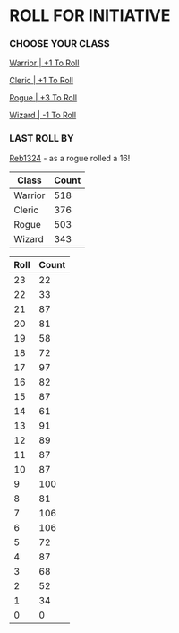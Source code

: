 # ROLL FOR INITIATIVE
### CHOOSE YOUR CLASS

[Warrior | +1 To Roll](https://github.com/benjaminsampica/benjaminsampica/issues/new?title=roll%7Cwarrior&body=Just+click+%27Submit+new+issue%27.)

[Cleric | +1 To Roll](https://github.com/benjaminsampica/benjaminsampica/issues/new?title=roll%7Ccleric&body=Just+click+%27Submit+new+issue%27.)

[Rogue | +3 To Roll](https://github.com/benjaminsampica/benjaminsampica/issues/new?title=roll%7Crogue&body=Just+click+%27Submit+new+issue%27.)

[Wizard | -1 To Roll](https://github.com/benjaminsampica/benjaminsampica/issues/new?title=roll%7Cwizard&body=Just+click+%27Submit+new+issue%27.)
### LAST ROLL BY
[Reb1324](https://www.github.com/Reb1324) - as a rogue rolled a 16!

|Class|Count|
|-|-|
|Warrior|518|
|Cleric|376|
|Rogue|503|
|Wizard|343|

|Roll|Count|
|-|-|
|23|22
|22|33
|21|87
|20|81
|19|58
|18|72
|17|97
|16|82
|15|87
|14|61
|13|91
|12|89
|11|87
|10|87
|9|100
|8|81
|7|106
|6|106
|5|72
|4|87
|3|68
|2|52
|1|34
|0|0

